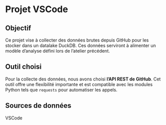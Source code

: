 # Projet VSCode

## Objectif
Ce projet vise à collecter des données brutes depuis GitHub pour les stocker dans un datalake DuckDB. Ces données serviront à alimenter un modèle d’analyse défini lors de l’atelier précédent.

## Outil choisi
Pour la collecte des données, nous avons choisi **l’API REST de GitHub**. Cet outil offre une flexibilité importante et est compatible avec les modules Python tels que `requests` pour automatiser les appels.

## Sources de données
VSCode